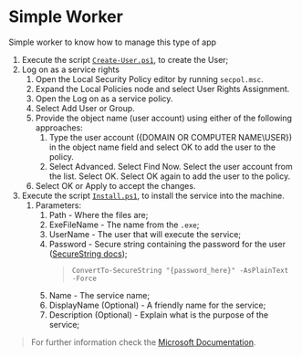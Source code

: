 # Simple Worker

Simple worker to know how to manage this type of app

1. Execute the script [`Create-User.ps1`](./infrastructure/Create-User.ps1), to create the User;
2. Log on as a service rights
   1. Open the Local Security Policy editor by running `secpol.msc`.
   2. Expand the Local Policies node and select User Rights Assignment.
   3. Open the Log on as a service policy.
   4. Select Add User or Group.
   5. Provide the object name (user account) using either of the following approaches:
      1. Type the user account ({DOMAIN OR COMPUTER NAME\USER}) in the object name field and select OK to add the user to the policy.
      2. Select Advanced. Select Find Now. Select the user account from the list. Select OK. Select OK again to add the user to the policy.
   6. Select OK or Apply to accept the changes.
3. Execute the script [`Install.ps1`](./infrastructure/Install.ps1), to install the service into the machine.
   1. Parameters:
      1. Path - Where the files are;
      2. ExeFileName - The name from the `.exe`;
      3. UserName - The user that will execute the service;
      4. Password - Secure string containing the password for the user ([SecureString docs](https://docs.microsoft.com/en-us/powershell/module/microsoft.powershell.security/convertto-securestring?view=powershell-7));
         > `ConvertTo-SecureString "{password_here}" -AsPlainText -Force`
      5. Name - The service name;
      6. DisplayName (Optional) - A friendly name for the service;
      7. Description (Optional) - Explain what is the purpose of the service;

> For further information check the [Microsoft Documentation](https://docs.microsoft.com/en-us/aspnet/core/host-and-deploy/windows-service?view=aspnetcore-3.1&tabs=visual-studio).
